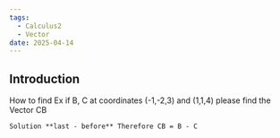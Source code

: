 ```yaml
---
tags:
  - Calculus2
  - Vector
date: 2025-04-14
---
```

## Introduction
How to find Ex if B, C at coordinates (-1,-2,3) and (1,1,4) please find the Vector CB
```
Solution **last - before** Therefore CB = B - C
```
